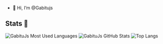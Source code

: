 - 👋 Hi, I’m @Gabitujs


## Stats 🔽

![GabituJs Most Used Languages](https://github-readme-stats.vercel.app/api/top-langs/?username=Gabitujs&theme=dark&layout=compact&langs_count=8&card_width=188)
![GabituJs GitHub Stats](https://github-readme-stats.vercel.app/api?username=Gabitujs&theme=dark&layout=compact&show_icons=true&count_private=true&line_height=24)
![Top Langs](https://github-readme-stats.vercel.app/api/top-langs/?username=Gabitujs&theme=dark&layout=compact&show__progress=true)

